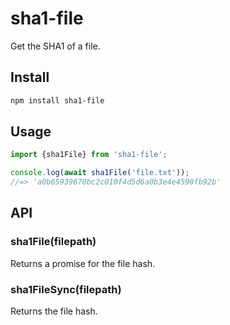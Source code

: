 # sha1-file

Get the SHA1 of a file.

## Install

```sh
npm install sha1-file
```

## Usage

```js
import {sha1File} from 'sha1-file';

console.log(await sha1File('file.txt'));
//=> 'a0b65939670bc2c010f4d5d6a0b3e4e4590fb92b'
```

## API

### sha1File(filepath)

Returns a promise for the file hash.

### sha1FileSync(filepath)

Returns the file hash.
